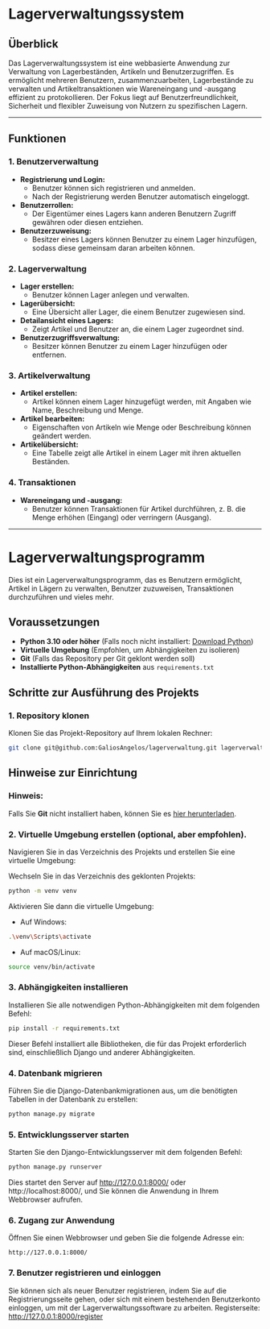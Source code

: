# **Lagerverwaltungssystem**

## **Überblick**
Das Lagerverwaltungssystem ist eine webbasierte Anwendung zur Verwaltung von Lagerbeständen, Artikeln und Benutzerzugriffen. Es ermöglicht mehreren Benutzern, zusammenzuarbeiten, Lagerbestände zu verwalten und Artikeltransaktionen wie Wareneingang und -ausgang effizient zu protokollieren. Der Fokus liegt auf Benutzerfreundlichkeit, Sicherheit und flexibler Zuweisung von Nutzern zu spezifischen Lagern.

---

## **Funktionen**

### **1. Benutzerverwaltung**
- **Registrierung und Login:**
  - Benutzer können sich registrieren und anmelden.
  - Nach der Registrierung werden Benutzer automatisch eingeloggt.
- **Benutzerrollen:**
  - Der Eigentümer eines Lagers kann anderen Benutzern Zugriff gewähren oder diesen entziehen.
- **Benutzerzuweisung:**
  - Besitzer eines Lagers können Benutzer zu einem Lager hinzufügen, sodass diese gemeinsam daran arbeiten können.

### **2. Lagerverwaltung**
- **Lager erstellen:**
  - Benutzer können Lager anlegen und verwalten.
- **Lagerübersicht:**
  - Eine Übersicht aller Lager, die einem Benutzer zugewiesen sind.
- **Detailansicht eines Lagers:**
  - Zeigt Artikel und Benutzer an, die einem Lager zugeordnet sind.
- **Benutzerzugriffsverwaltung:**
  - Besitzer können Benutzer zu einem Lager hinzufügen oder entfernen.

### **3. Artikelverwaltung**
- **Artikel erstellen:**
  - Artikel können einem Lager hinzugefügt werden, mit Angaben wie Name, Beschreibung und Menge.
- **Artikel bearbeiten:**
  - Eigenschaften von Artikeln wie Menge oder Beschreibung können geändert werden.
- **Artikelübersicht:**
  - Eine Tabelle zeigt alle Artikel in einem Lager mit ihren aktuellen Beständen.

### **4. Transaktionen**
- **Wareneingang und -ausgang:**
  - Benutzer können Transaktionen für Artikel durchführen, z. B. die Menge erhöhen (Eingang) oder verringern (Ausgang).

---
# Lagerverwaltungsprogramm

Dies ist ein Lagerverwaltungsprogramm, das es Benutzern ermöglicht, Artikel in Lägern zu verwalten, Benutzer zuzuweisen, Transaktionen durchzuführen und vieles mehr.

## **Voraussetzungen**

- **Python 3.10 oder höher** (Falls noch nicht installiert: [Download Python](https://www.python.org/downloads/))
- **Virtuelle Umgebung** (Empfohlen, um Abhängigkeiten zu isolieren)
- **Git** (Falls das Repository per Git geklont werden soll)
- **Installierte Python-Abhängigkeiten** aus `requirements.txt`

## **Schritte zur Ausführung des Projekts**

### 1. **Repository klonen**

Klonen Sie das Projekt-Repository auf Ihrem lokalen Rechner:
```bash
git clone git@github.com:GaliosAngelos/lagerverwaltung.git lagerverwaltungsprogramm
```
## Hinweise zur Einrichtung

### Hinweis:
Falls Sie **Git** nicht installiert haben, können Sie es [hier herunterladen](https://git-scm.com/).

### 2. Virtuelle Umgebung erstellen (optional, aber empfohlen). 
Navigieren Sie in das Verzeichnis des Projekts und erstellen Sie eine virtuelle Umgebung:

Wechseln Sie in das Verzeichnis des geklonten Projekts:
```bash
python -m venv venv
```
Aktivieren Sie dann die virtuelle Umgebung:
  - Auf Windows:
```bash
.\venv\Scripts\activate
```
  - Auf macOS/Linux:
```bash
source venv/bin/activate
```
### 3. Abhängigkeiten installieren
Installieren Sie alle notwendigen Python-Abhängigkeiten mit dem folgenden Befehl:

```bash
pip install -r requirements.txt
```
Dieser Befehl installiert alle Bibliotheken, die für das Projekt erforderlich sind, einschließlich Django und anderer Abhängigkeiten.

### 4. Datenbank migrieren
Führen Sie die Django-Datenbankmigrationen aus, um die benötigten Tabellen in der Datenbank zu erstellen:

```bash
python manage.py migrate
```

### 5. Entwicklungsserver starten
Starten Sie den Django-Entwicklungsserver mit dem folgenden Befehl:

```bash
python manage.py runserver
```
Dies startet den Server auf http://127.0.0.1:8000/ oder http://localhost:8000/, und Sie können die Anwendung in Ihrem Webbrowser aufrufen.

### 6. Zugang zur Anwendung
Öffnen Sie einen Webbrowser und geben Sie die folgende Adresse ein:
```ardulino
http://127.0.0.1:8000/
```

### 7. Benutzer registrieren und einloggen
Sie können sich als neuer Benutzer registrieren, indem Sie auf die Registrierungsseite gehen, oder sich mit einem bestehenden Benutzerkonto einloggen, um mit der Lagerverwaltungssoftware zu arbeiten.
Registerseite: http://127.0.0.1:8000/register
